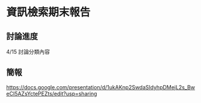 # 資訊檢索期末報告
## 討論進度
4/15 討論分類內容

## 簡報
https://docs.google.com/presentation/d/1ukAKnp2SwdaSIdyhpDMejL2s_BweCI5AZsYctePEZts/edit?usp=sharing
